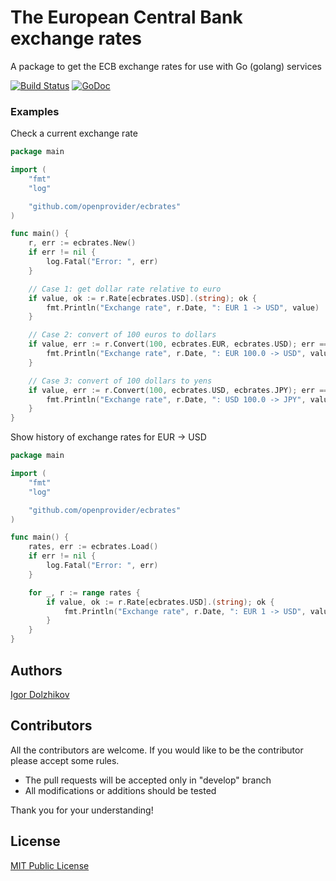 The European Central Bank exchange rates
========================================

A package to get the ECB exchange rates for use with Go (golang) services

[![Build Status](https://travis-ci.org/openprovider/ecbrates.svg?branch=master)](https://travis-ci.org/openprovider/ecbrates)
[![GoDoc](https://godoc.org/github.com/openprovider/ecbrates?status.svg)](https://godoc.org/github.com/openprovider/ecbrates)

### Examples

Check a current exchange rate
```go
package main

import (
	"fmt"
	"log"

	"github.com/openprovider/ecbrates"
)

func main() {
	r, err := ecbrates.New()
	if err != nil {
		log.Fatal("Error: ", err)
	}

	// Case 1: get dollar rate relative to euro
	if value, ok := r.Rate[ecbrates.USD].(string); ok {
		fmt.Println("Exchange rate", r.Date, ": EUR 1 -> USD", value)
	}

	// Case 2: convert of 100 euros to dollars
	if value, err := r.Convert(100, ecbrates.EUR, ecbrates.USD); err == nil {
		fmt.Println("Exchange rate", r.Date, ": EUR 100.0 -> USD", value)
	}

	// Case 3: convert of 100 dollars to yens
	if value, err := r.Convert(100, ecbrates.USD, ecbrates.JPY); err == nil {
		fmt.Println("Exchange rate", r.Date, ": USD 100.0 -> JPY", value)
	}
}
```

Show history of exchange rates for EUR -> USD
```go
package main

import (
	"fmt"
	"log"

	"github.com/openprovider/ecbrates"
)

func main() {
	rates, err := ecbrates.Load()
	if err != nil {
		log.Fatal("Error: ", err)
	}

	for _, r := range rates {
		if value, ok := r.Rate[ecbrates.USD].(string); ok {
			fmt.Println("Exchange rate", r.Date, ": EUR 1 -> USD", value)
		}
	}
}
```

## Authors

[Igor Dolzhikov](https://github.com/takama)

## Contributors

All the contributors are welcome. If you would like to be the contributor please accept some rules.
- The pull requests will be accepted only in "develop" branch
- All modifications or additions should be tested

Thank you for your understanding!

## License

[MIT Public License](https://github.com/openprovider/ecbrates/blob/master/LICENSE)

